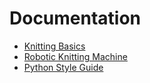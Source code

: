 # Documentation

- [Knitting Basics](knitting-basics.md)
- [Robotic Knitting Machine](robotic-knitting-machine.md)
- [Python Style Guide](styleguides/python.md)
